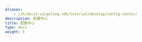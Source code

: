 ```yaml
---
aliases:
    - /zh/docs3-v2/golang-sdk/tutorial/develop/config-center/
description: 配置中心
title: 配置中心
type: docs
weight: 5
---
```

